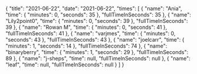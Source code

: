 {
  "title": "2021-06-22",
  "date": "2021-06-22",
  "times": [
    {
      "name": "Ania",
      "time": {
        "minutes": 0,
        "seconds": 35
      },
      "fullTimeInSeconds": 35
    },
    {
      "name": "Lily2point0",
      "time": {
        "minutes": 0,
        "seconds": 39
      },
      "fullTimeInSeconds": 39
    },
    {
      "name": "Rowan M",
      "time": {
        "minutes": 0,
        "seconds": 41
      },
      "fullTimeInSeconds": 41
    },
    {
      "name": "varjmes",
      "time": {
        "minutes": 0,
        "seconds": 43
      },
      "fullTimeInSeconds": 43
    },
    {
      "name": "joelcarr",
      "time": {
        "minutes": 1,
        "seconds": 14
      },
      "fullTimeInSeconds": 74
    },
    {
      "name": "binaryberry",
      "time": {
        "minutes": 1,
        "seconds": 29
      },
      "fullTimeInSeconds": 89
    },
    {
      "name": "j-sheps",
      "time": null,
      "fullTimeInSeconds": null
    },
    {
      "name": "leaf",
      "time": null,
      "fullTimeInSeconds": null
    }
  ]
}